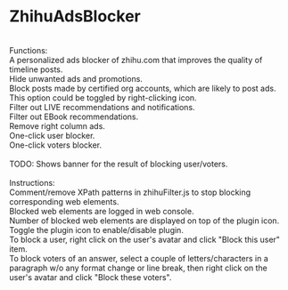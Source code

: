 # ZhihuAdsBlocker
<br/>
Functions:<br/>
A personalized ads blocker of zhihu.com that improves the quality of timeline posts.<br/>
Hide unwanted ads and promotions.<br/>
Block posts made by certified org accounts, which are likely to post ads. This option could be toggled by right-clicking icon.<br/>
Filter out LIVE recommendations and notifications.<br/>
Filter out EBook recommendations.<br/>
Remove right column ads.<br/>
One-click user blocker.<br/>
One-click voters blocker.<br/>
<br/>
TODO: Shows banner for the result of blocking user/voters.<br/>
<br/>
Instructions:<br/>
Comment/remove XPath patterns in zhihuFilter.js to stop blocking corresponding web elements.<br/>
Blocked web elements are logged in web console.<br/>
Number of blocked web elements are displayed on top of the plugin icon.<br/>
Toggle the plugin icon to enable/disable plugin.<br/>
To block a user, right click on the user's avatar and click "Block this user" item.<br/>
To block voters of an answer, select a couple of letters/characters in a paragraph w/o any format change or line break, then right click on the user's avatar and click "Block these voters".<br/>
